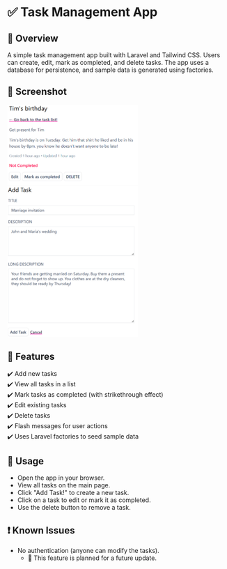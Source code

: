 # ✅ Task Management App

## 📝 Overview
A simple task management app built with Laravel and Tailwind CSS. Users can create, edit, mark as completed, and delete tasks. The app uses a database for persistence, and sample data is generated using factories.

## 📸 Screenshot
<img src="screenshots/task_overview.jpg" alt="Task Management App Screenshot" width="300">
<img src="screenshots/add_task.jpg" alt="Add Task Screenshot" width="300">


## 🚀 Features
✔️ Add new tasks  
✔️ View all tasks in a list  
✔️ Mark tasks as completed (with strikethrough effect)  
✔️ Edit existing tasks  
✔️ Delete tasks  
✔️ Flash messages for user actions  
✔️ Uses Laravel factories to seed sample data

## 📌 Usage
* Open the app in your browser.
* View all tasks on the main page.
* Click "Add Task!" to create a new task.
* Click on a task to edit or mark it as completed.
* Use the delete button to remove a task.

## ❗ Known Issues
- No authentication (anyone can modify the tasks).
    - 🔹 This feature is planned for a future update.
